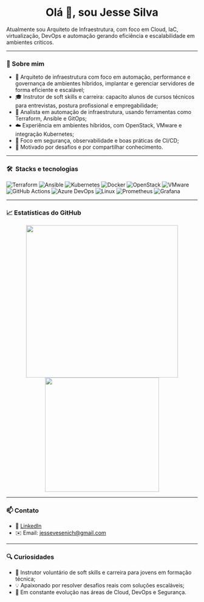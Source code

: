 <h1 align="center">Olá 👋, sou Jesse Silva</h1>

Atualmente sou Arquiteto de Infraestrutura, com foco em Cloud, IaC, virtualização, DevOps e automação gerando eficiência e escalabilidade em ambientes críticos.

---

### 🚀 Sobre mim

- 🏢 Arquiteto de infraestrutura com foco em automação, performance e governança de ambientes híbridos, implantar e gerenciar servidores de forma eficiente e escalável;
- 🎓 Instrutor de soft skills e carreira: capacito alunos de cursos técnicos para entrevistas, postura profissional e empregabilidade;
- 🤖 Analista em automação de infraestrutura, usando ferramentas como Terraform, Ansible e GitOps;
- ☁️ Experiência em ambientes híbridos, com OpenStack, VMware e integração Kubernetes;
- 🔐 Foco em segurança, observabilidade e boas práticas de CI/CD;
- 🎯 Motivado por desafios e por compartilhar conhecimento.

---

### 🛠️ &nbsp;Stacks e tecnologias

![Terraform](https://img.shields.io/badge/Terraform-844FBA?style=flat&logo=terraform&logoColor=white)
![Ansible](https://img.shields.io/badge/Ansible-EE0000?style=flat&logo=ansible&logoColor=white)
![Kubernetes](https://img.shields.io/badge/Kubernetes-326CE5?style=flat&logo=kubernetes&logoColor=white)
![Docker](https://img.shields.io/badge/Docker-2496ED?style=flat&logo=docker&logoColor=white)
![OpenStack](https://img.shields.io/badge/OpenStack-E02030?style=flat&logo=openstack&logoColor=white)
![VMware](https://img.shields.io/badge/VMware-607078?style=flat&logo=vmware&logoColor=white)
![GitHub Actions](https://img.shields.io/badge/GitHub%20Actions-2088FF?style=flat&logo=github-actions&logoColor=white)
![Azure DevOps](https://img.shields.io/badge/Azure--DevOps-0078D7?style=flat&logo=azuredevops&logoColor=white)
![Linux](https://img.shields.io/badge/Linux-FCC624?style=flat&logo=linux&logoColor=black)
![Prometheus](https://img.shields.io/badge/Prometheus-E6522C?style=flat&logo=prometheus&logoColor=white)
![Grafana](https://img.shields.io/badge/Grafana-F46800?style=flat&logo=grafana&logoColor=white)

---

### 📈 Estatísticas do GitHub

<p align="center">
  <img src="https://github-readme-stats.vercel.app/api?username=Jessehoppus&show_icons=true&theme=dark" width="400"/>
  <img src="https://github-readme-stats.vercel.app/api/top-langs/?username=Jessehoppus&layout=compact&theme=dark" width="300"/>
</p>

---

### 📫 Contato

- 💼 [LinkedIn](https://www.linkedin.com/in/jessesilvaa/)
- ✉️ Email: jessevesenich@gmail.com
---

### 🔍 Curiosidades

- 👥 Instrutor voluntário de soft skills e carreira para jovens em formação técnica;
- 💡 Apaixonado por resolver desafios reais com soluções escaláveis;
- 🚀 Em constante evolução nas áreas de Cloud, DevOps e Segurança.
